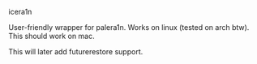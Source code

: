 icera1n

User-friendly wrapper for palera1n.
Works on linux (tested on arch btw). This should work on mac.

This will later add futurerestore support.
